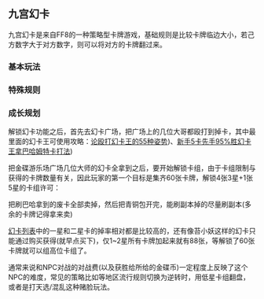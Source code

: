 ## 九宫幻卡
九宫幻卡是来自FF8的一种策略型卡牌游戏，基础规则是比较卡牌临边大小，若己方数字大于对方数字，则可以将对方的卡牌翻过来。
### 基本玩法
<UnderConstruction />

### 特殊规则
<UnderConstruction />

### 成长规划
解锁幻卡功能之后，首先去幻卡广场，把广场上的几位大哥都殴打到掉卡，其中最里面的幻卡王可使用攻略：[论殴打幻卡王的55种姿势](https://bbs.nga.cn/read.php?tid=15688531))、[新手5卡先手95%胜幻卡王拿巴哈姆特卡打法](https://bbs.nga.cn/read.php?tid=8462015))

把金碟游乐场广场几位大师的幻卡全拿到之后，要开始解锁卡组，由于卡组限制与获得的卡牌数量有关，因此玩家的第一个目标是集齐60张卡牌，解锁4张3星+1张5星的卡组许可：

把刷巴哈拿到的废卡全部卖掉，然后把青铜包开完，能刷副本掉的尽量刷副本(多余的卡牌记得拿来卖)

[幻卡列表](https://ff14.huijiwiki.com/wiki/%E4%B9%9D%E5%AE%AB%E5%B9%BB%E5%8D%A1%E5%8D%A1%E7%89%8C)中的一星和二星卡的掉率相对都是比较高的，还有像苔小妖这样的幻卡只能通过购买获得(就早点买下)，仅1~2星所有卡牌加起来就有88张，等解锁了60张卡牌就可以组高位卡组了。

通常来说和NPC对战的对战费(以及获胜给所给的金碟币)一定程度上反映了这个NPC的难度，常见的策略比如等地区流行规则切换为逆转时，用低星卡组翻盘，或者是打天选/混乱这种赌脸玩法。
